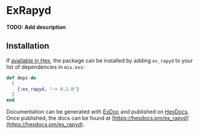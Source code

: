 # ExRapyd

**TODO: Add description**

## Installation

If [available in Hex](https://hex.pm/docs/publish), the package can be installed
by adding `ex_rapyd` to your list of dependencies in `mix.exs`:

```elixir
def deps do
  [
    {:ex_rapyd, "~> 0.1.0"}
  ]
end
```

Documentation can be generated with [ExDoc](https://github.com/elixir-lang/ex_doc)
and published on [HexDocs](https://hexdocs.pm). Once published, the docs can
be found at [https://hexdocs.pm/ex_rapyd](https://hexdocs.pm/ex_rapyd).

